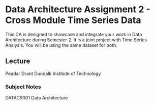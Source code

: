 # Data Architecture Assignment 2 - Cross Module Time Series Data

This CA is designed to showcase and integrate your work in Data
Architecture during Semester 2. It is a joint project with Time Series
Analysis. You will be using the same dataset for both.

## Lecture

Peadar Grant
Dundalk Institute of Technology

### Subject Notes

DATAC9001 Data Architecture

